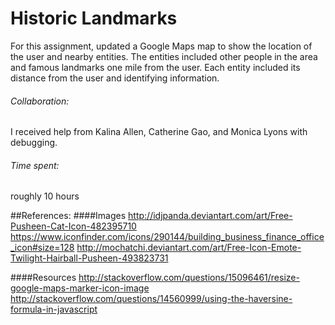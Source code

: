 # Historic Landmarks

For this assignment, updated a Google Maps map to show the location of 
the user and nearby entities. The entities included other people in the
area and famous landmarks one mile from the user. Each entity included its
distance from the user and identifying information.

###### Collaboration: 
I received help from Kalina Allen, Catherine Gao, and Monica Lyons with debugging.
###### Time spent: 
roughly 10 hours

##References:
####Images
http://idjpanda.deviantart.com/art/Free-Pusheen-Cat-Icon-482395710
https://www.iconfinder.com/icons/290144/building_business_finance_office_icon#size=128
http://mochatchi.deviantart.com/art/Free-Icon-Emote-Twilight-Hairball-Pusheen-493823731

####Resources
http://stackoverflow.com/questions/15096461/resize-google-maps-marker-icon-image
http://stackoverflow.com/questions/14560999/using-the-haversine-formula-in-javascript